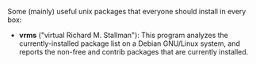 Some (mainly) useful unix packages that everyone should install in every box:

- **vrms** ("virtual Richard M. Stallman"): This  program  analyzes  the  currently-installed  package list on a Debian GNU/Linux system, and reports the non-free and contrib packages that are currently installed.